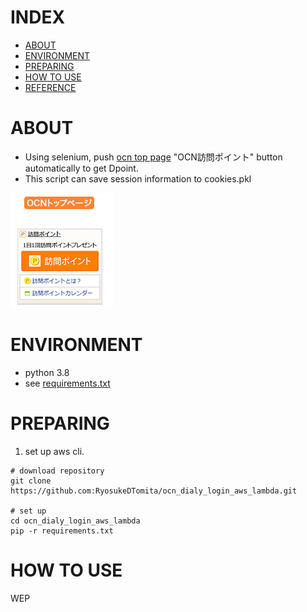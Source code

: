 # INDEX
- [ABOUT](#ABOUT)
- [ENVIRONMENT](#ENVIRONMENT)
- [PREPARING](#PREPARING)
- [HOW TO USE](#HOW-TO-USE)
- [REFERENCE](#REFERENCE)

# ABOUT
- Using selenium, push [ocn top page](https://www.ocn.ne.jp/) "OCN訪問ポイント" button automatically to get Dpoint.
- This script can save session information to cookies.pkl

![ocn訪問ポイント](./docs/fig/ocn訪問ポイント.png)


# ENVIRONMENT
- python 3.8
- see [requirements.txt](./requirements.txt)

# PREPARING
1. set up aws cli.

```shell
# download repository
git clone https://github.com:RyosukeDTomita/ocn_dialy_login_aws_lambda.git

# set up
cd ocn_dialy_login_aws_lambda
pip -r requirements.txt
```

# HOW TO USE
WEP

```shell
```
